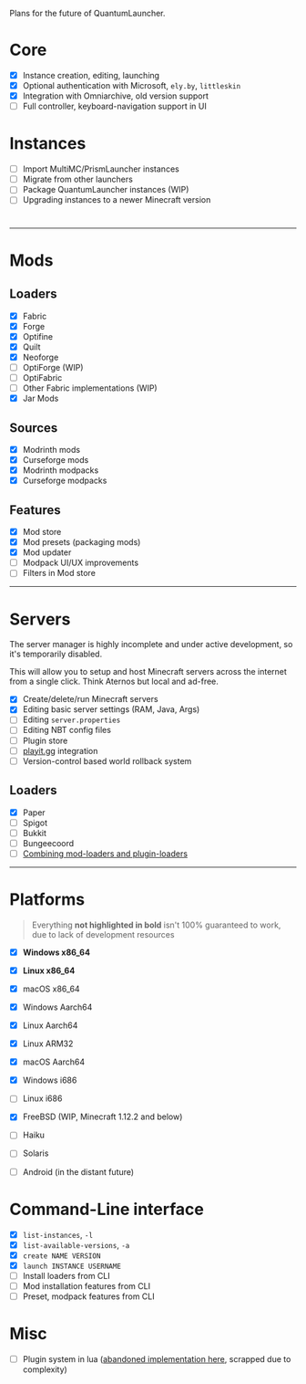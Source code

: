 Plans for the future of QuantumLauncher.

# Core

- [x] Instance creation, editing, launching
- [x] Optional authentication with Microsoft, `ely.by`, `littleskin`
- [x] Integration with Omniarchive, old version support
- [ ] Full controller, keyboard-navigation support in UI

# Instances

- [ ] Import MultiMC/PrismLauncher instances
- [ ] Migrate from other launchers
- [ ] Package QuantumLauncher instances (WIP)
- [ ] Upgrading instances to a newer Minecraft version

#

---

# Mods

## Loaders

- [x] Fabric
- [x] Forge
- [x] Optifine
- [x] Quilt
- [x] Neoforge
- [ ] OptiForge (WIP)
- [ ] OptiFabric
- [ ] Other Fabric implementations (WIP)
- [x] Jar Mods

## Sources

- [x] Modrinth mods
- [x] Curseforge mods
- [x] Modrinth modpacks
- [x] Curseforge modpacks

## Features

- [x] Mod store
- [x] Mod presets (packaging mods)
- [x] Mod updater
- [ ] Modpack UI/UX improvements
- [ ] Filters in Mod store

---

# Servers

The server manager is highly incomplete and under
active development, so it's temporarily disabled.

This will allow you to setup and host Minecraft servers
across the internet from a single click. Think Aternos
but local and ad-free.

- [x] Create/delete/run Minecraft servers
- [x] Editing basic server settings (RAM, Java, Args)
- [ ] Editing `server.properties`
- [ ] Editing NBT config files
- [ ] Plugin store
- [ ] [playit.gg](https://playit.gg) integration
- [ ] Version-control based world rollback system

## Loaders

- [x] Paper
- [ ] Spigot
- [ ] Bukkit
- [ ] Bungeecoord
- [ ] [Combining mod-loaders and plugin-loaders](https://github.com/LeStegii/server-software/blob/master/java/MODS+PLUGINS.md)

---

# Platforms

> Everything **not highlighted in bold**
> isn't 100% guaranteed to work, due to lack of development resources

- [x] **Windows x86_64**
- [x] **Linux x86_64**
- [x] macOS x86_64

- [x] Windows Aarch64
- [x] Linux Aarch64
- [x] Linux ARM32
- [x] macOS Aarch64

- [x] Windows i686
- [ ] Linux i686

- [x] FreeBSD (WIP, Minecraft 1.12.2 and below)
- [ ] Haiku
- [ ] Solaris
- [ ] Android (in the distant future)

# Command-Line interface

- [x] `list-instances`, `-l`
- [x] `list-available-versions`, `-a`
- [x] `create NAME VERSION`
- [x] `launch INSTANCE USERNAME`
- [ ] Install loaders from CLI
- [ ] Mod installation features from CLI
- [ ] Preset, modpack features from CLI

# Misc
- [ ] Plugin system in lua ([abandoned implementation here](https://github.com/Mrmayman/quantumlauncher/blob/16e02b1e36a736fadb3214b84de908eb21635a55/plugins/README.md), scrapped due to complexity)
